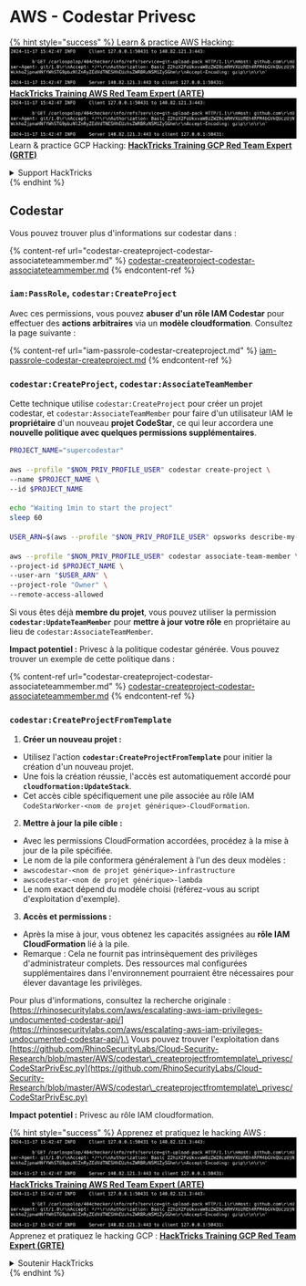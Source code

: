 # AWS - Codestar Privesc

{% hint style="success" %}
Learn & practice AWS Hacking:<img src="../../../../.gitbook/assets/image (1).png" alt="" data-size="line">[**HackTricks Training AWS Red Team Expert (ARTE)**](https://training.hacktricks.xyz/courses/arte)<img src="../../../../.gitbook/assets/image (1).png" alt="" data-size="line">\
Learn & practice GCP Hacking: <img src="../../../../.gitbook/assets/image (2).png" alt="" data-size="line">[**HackTricks Training GCP Red Team Expert (GRTE)**<img src="../../../../.gitbook/assets/image (2).png" alt="" data-size="line">](https://training.hacktricks.xyz/courses/grte)

<details>

<summary>Support HackTricks</summary>

* Check the [**subscription plans**](https://github.com/sponsors/carlospolop)!
* **Join the** 💬 [**Discord group**](https://discord.gg/hRep4RUj7f) or the [**telegram group**](https://t.me/peass) or **follow** us on **Twitter** 🐦 [**@hacktricks\_live**](https://twitter.com/hacktricks\_live)**.**
* **Share hacking tricks by submitting PRs to the** [**HackTricks**](https://github.com/carlospolop/hacktricks) and [**HackTricks Cloud**](https://github.com/carlospolop/hacktricks-cloud) github repos.

</details>
{% endhint %}

## Codestar

Vous pouvez trouver plus d'informations sur codestar dans :

{% content-ref url="codestar-createproject-codestar-associateteammember.md" %}
[codestar-createproject-codestar-associateteammember.md](codestar-createproject-codestar-associateteammember.md)
{% endcontent-ref %}

### `iam:PassRole`, `codestar:CreateProject`

Avec ces permissions, vous pouvez **abuser d'un rôle IAM Codestar** pour effectuer des **actions arbitraires** via un **modèle cloudformation**. Consultez la page suivante :

{% content-ref url="iam-passrole-codestar-createproject.md" %}
[iam-passrole-codestar-createproject.md](iam-passrole-codestar-createproject.md)
{% endcontent-ref %}

### `codestar:CreateProject`, `codestar:AssociateTeamMember`

Cette technique utilise `codestar:CreateProject` pour créer un projet codestar, et `codestar:AssociateTeamMember` pour faire d'un utilisateur IAM le **propriétaire** d'un nouveau **projet CodeStar**, ce qui leur accordera une **nouvelle politique avec quelques permissions supplémentaires**.
```bash
PROJECT_NAME="supercodestar"

aws --profile "$NON_PRIV_PROFILE_USER" codestar create-project \
--name $PROJECT_NAME \
--id $PROJECT_NAME

echo "Waiting 1min to start the project"
sleep 60

USER_ARN=$(aws --profile "$NON_PRIV_PROFILE_USER" opsworks describe-my-user-profile | jq .UserProfile.IamUserArn | tr -d '"')

aws --profile "$NON_PRIV_PROFILE_USER" codestar associate-team-member \
--project-id $PROJECT_NAME \
--user-arn "$USER_ARN" \
--project-role "Owner" \
--remote-access-allowed
```
Si vous êtes déjà **membre du projet**, vous pouvez utiliser la permission **`codestar:UpdateTeamMember`** pour **mettre à jour votre rôle** en propriétaire au lieu de `codestar:AssociateTeamMember`.

**Impact potentiel :** Privesc à la politique codestar générée. Vous pouvez trouver un exemple de cette politique dans :

{% content-ref url="codestar-createproject-codestar-associateteammember.md" %}
[codestar-createproject-codestar-associateteammember.md](codestar-createproject-codestar-associateteammember.md)
{% endcontent-ref %}

### `codestar:CreateProjectFromTemplate`

1. **Créer un nouveau projet :**
* Utilisez l'action **`codestar:CreateProjectFromTemplate`** pour initier la création d'un nouveau projet.
* Une fois la création réussie, l'accès est automatiquement accordé pour **`cloudformation:UpdateStack`**.
* Cet accès cible spécifiquement une pile associée au rôle IAM `CodeStarWorker-<nom de projet générique>-CloudFormation`.
2. **Mettre à jour la pile cible :**
* Avec les permissions CloudFormation accordées, procédez à la mise à jour de la pile spécifiée.
* Le nom de la pile conformera généralement à l'un des deux modèles :
* `awscodestar-<nom de projet générique>-infrastructure`
* `awscodestar-<nom de projet générique>-lambda`
* Le nom exact dépend du modèle choisi (référez-vous au script d'exploitation d'exemple).
3. **Accès et permissions :**
* Après la mise à jour, vous obtenez les capacités assignées au **rôle IAM CloudFormation** lié à la pile.
* Remarque : Cela ne fournit pas intrinsèquement des privilèges d'administrateur complets. Des ressources mal configurées supplémentaires dans l'environnement pourraient être nécessaires pour élever davantage les privilèges.

Pour plus d'informations, consultez la recherche originale : [https://rhinosecuritylabs.com/aws/escalating-aws-iam-privileges-undocumented-codestar-api/](https://rhinosecuritylabs.com/aws/escalating-aws-iam-privileges-undocumented-codestar-api/).\
Vous pouvez trouver l'exploitation dans [https://github.com/RhinoSecurityLabs/Cloud-Security-Research/blob/master/AWS/codestar\_createprojectfromtemplate\_privesc/CodeStarPrivEsc.py](https://github.com/RhinoSecurityLabs/Cloud-Security-Research/blob/master/AWS/codestar\_createprojectfromtemplate\_privesc/CodeStarPrivEsc.py)

**Impact potentiel :** Privesc au rôle IAM cloudformation.

{% hint style="success" %}
Apprenez et pratiquez le hacking AWS :<img src="../../../../.gitbook/assets/image (1).png" alt="" data-size="line">[**HackTricks Training AWS Red Team Expert (ARTE)**](https://training.hacktricks.xyz/courses/arte)<img src="../../../../.gitbook/assets/image (1).png" alt="" data-size="line">\
Apprenez et pratiquez le hacking GCP : <img src="../../../../.gitbook/assets/image (2).png" alt="" data-size="line">[**HackTricks Training GCP Red Team Expert (GRTE)**<img src="../../../../.gitbook/assets/image (2).png" alt="" data-size="line">](https://training.hacktricks.xyz/courses/grte)

<details>

<summary>Soutenir HackTricks</summary>

* Consultez les [**plans d'abonnement**](https://github.com/sponsors/carlospolop) !
* **Rejoignez le** 💬 [**groupe Discord**](https://discord.gg/hRep4RUj7f) ou le [**groupe telegram**](https://t.me/peass) ou **suivez-nous sur** **Twitter** 🐦 [**@hacktricks\_live**](https://twitter.com/hacktricks\_live)**.**
* **Partagez des astuces de hacking en soumettant des PRs aux** [**HackTricks**](https://github.com/carlospolop/hacktricks) et [**HackTricks Cloud**](https://github.com/carlospolop/hacktricks-cloud) dépôts github.

</details>
{% endhint %}
